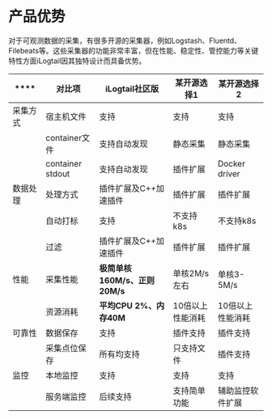# 产品优势

对于可观测数据的采集，有很多开源的采集器，例如Logstash、Fluentd、Filebeats等。这些采集器的功能非常丰富，但在性能、稳定性、管控能力等关键特性方面iLogtail因其独特设计而具备优势。

| **** | **对比项**          | **iLogtail社区版**        | **某开源选择1** | **某开源选择2**    |
| ---- | ---------------- | ---------------------- | ---------- | ------------- |
| 采集方式 | 宿主机文件            | 支持                     | 支持         | 支持            |
|      | container文件      | 支持自动发现                 | 静态采集       | 静态采集          |
|      | container stdout | 支持自动发现                 | 插件扩展       | Docker driver |
| 数据处理 | 处理方式             | 插件扩展及C++加速插件           | 插件扩展       | 插件扩展          |
|      | 自动打标             | 支持                     | 不支持k8s     | 不支持k8s        |
|      | 过滤               | 插件扩展及C++加速插件           | 插件扩展       | 插件扩展          |
| 性能   | 采集性能             | **极简单核160M/s、正则20M/s** | 单核2M/s左右   | 单核3-5M/s      |
|      | 资源消耗             | **平均CPU 2%、内存40M**     | 10倍以上性能消耗  | 10倍以上性能消耗     |
| 可靠性  | 数据保存             | 支持                     | 插件支持       | 插件支持          |
|      | 采集点位保存           | 所有均支持                  | 只支持文件      | 插件支持          |
| 监控   | 本地监控             | 支持                     | 支持         | 支持            |
|      | 服务端监控            | 后续支持                   | 支持简单功能     | 辅助监控软件扩展      |

